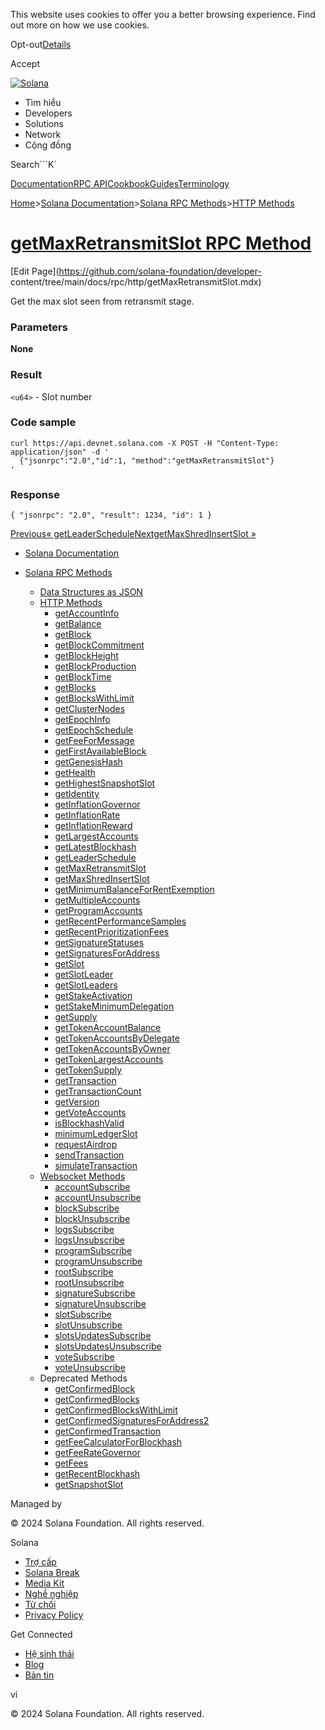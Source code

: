 This website uses cookies to offer you a better browsing experience. Find out
more on how we use cookies.

Opt-out[Details](/vi/privacy-policy#collection-of-information)

Accept

[![Solana](/_next/static/media/logotype-dark.f79d530d.svg)](/vi)

  * Tìm hiểu
  * Developers
  * Solutions
  * Network
  * Cộng đồng 

Search```K`

[Documentation](/vi/docs)[RPC
API](/vi/docs/rpc)[Cookbook](/vi/developers/cookbook)[Guides](/vi/developers/guides)[Terminology](/vi/docs/terminology)

[Home](/vi)>[Solana Documentation](/vi/docs)>[Solana RPC
Methods](/vi/docs/rpc)>[HTTP Methods](/vi/docs/rpc/http)

# [getMaxRetransmitSlot RPC Method](/vi/docs/rpc/http/getmaxretransmitslot)

[Edit Page](https://github.com/solana-foundation/developer-
content/tree/main/docs/rpc/http/getMaxRetransmitSlot.mdx)

Get the max slot seen from retransmit stage.

### Parameters #

**None**

### Result #

`<u64>` \- Slot number

### Code sample #

    
    
    curl https://api.devnet.solana.com -X POST -H "Content-Type: application/json" -d '
      {"jsonrpc":"2.0","id":1, "method":"getMaxRetransmitSlot"}
    '

### Response #

    
    
    { "jsonrpc": "2.0", "result": 1234, "id": 1 }

[Previous«
getLeaderSchedule](/vi/docs/rpc/http/getleaderschedule)[NextgetMaxShredInsertSlot
»](/vi/docs/rpc/http/getmaxshredinsertslot)

  * [Solana Documentation](/vi/docs)

  * [Solana RPC Methods](/vi/docs/rpc)

    * [Data Structures as JSON](/vi/docs/rpc/json-structures)
    * [HTTP Methods](/vi/docs/rpc/http)
      * [getAccountInfo](/vi/docs/rpc/http/getaccountinfo)
      * [getBalance](/vi/docs/rpc/http/getbalance)
      * [getBlock](/vi/docs/rpc/http/getblock)
      * [getBlockCommitment](/vi/docs/rpc/http/getblockcommitment)
      * [getBlockHeight](/vi/docs/rpc/http/getblockheight)
      * [getBlockProduction](/vi/docs/rpc/http/getblockproduction)
      * [getBlockTime](/vi/docs/rpc/http/getblocktime)
      * [getBlocks](/vi/docs/rpc/http/getblocks)
      * [getBlocksWithLimit](/vi/docs/rpc/http/getblockswithlimit)
      * [getClusterNodes](/vi/docs/rpc/http/getclusternodes)
      * [getEpochInfo](/vi/docs/rpc/http/getepochinfo)
      * [getEpochSchedule](/vi/docs/rpc/http/getepochschedule)
      * [getFeeForMessage](/vi/docs/rpc/http/getfeeformessage)
      * [getFirstAvailableBlock](/vi/docs/rpc/http/getfirstavailableblock)
      * [getGenesisHash](/vi/docs/rpc/http/getgenesishash)
      * [getHealth](/vi/docs/rpc/http/gethealth)
      * [getHighestSnapshotSlot](/vi/docs/rpc/http/gethighestsnapshotslot)
      * [getIdentity](/vi/docs/rpc/http/getidentity)
      * [getInflationGovernor](/vi/docs/rpc/http/getinflationgovernor)
      * [getInflationRate](/vi/docs/rpc/http/getinflationrate)
      * [getInflationReward](/vi/docs/rpc/http/getinflationreward)
      * [getLargestAccounts](/vi/docs/rpc/http/getlargestaccounts)
      * [getLatestBlockhash](/vi/docs/rpc/http/getlatestblockhash)
      * [getLeaderSchedule](/vi/docs/rpc/http/getleaderschedule)
      * [getMaxRetransmitSlot](/vi/docs/rpc/http/getmaxretransmitslot)
      * [getMaxShredInsertSlot](/vi/docs/rpc/http/getmaxshredinsertslot)
      * [getMinimumBalanceForRentExemption](/vi/docs/rpc/http/getminimumbalanceforrentexemption)
      * [getMultipleAccounts](/vi/docs/rpc/http/getmultipleaccounts)
      * [getProgramAccounts](/vi/docs/rpc/http/getprogramaccounts)
      * [getRecentPerformanceSamples](/vi/docs/rpc/http/getrecentperformancesamples)
      * [getRecentPrioritizationFees](/vi/docs/rpc/http/getrecentprioritizationfees)
      * [getSignatureStatuses](/vi/docs/rpc/http/getsignaturestatuses)
      * [getSignaturesForAddress](/vi/docs/rpc/http/getsignaturesforaddress)
      * [getSlot](/vi/docs/rpc/http/getslot)
      * [getSlotLeader](/vi/docs/rpc/http/getslotleader)
      * [getSlotLeaders](/vi/docs/rpc/http/getslotleaders)
      * [getStakeActivation](/vi/docs/rpc/http/getstakeactivation)
      * [getStakeMinimumDelegation](/vi/docs/rpc/http/getstakeminimumdelegation)
      * [getSupply](/vi/docs/rpc/http/getsupply)
      * [getTokenAccountBalance](/vi/docs/rpc/http/gettokenaccountbalance)
      * [getTokenAccountsByDelegate](/vi/docs/rpc/http/gettokenaccountsbydelegate)
      * [getTokenAccountsByOwner](/vi/docs/rpc/http/gettokenaccountsbyowner)
      * [getTokenLargestAccounts](/vi/docs/rpc/http/gettokenlargestaccounts)
      * [getTokenSupply](/vi/docs/rpc/http/gettokensupply)
      * [getTransaction](/vi/docs/rpc/http/gettransaction)
      * [getTransactionCount](/vi/docs/rpc/http/gettransactioncount)
      * [getVersion](/vi/docs/rpc/http/getversion)
      * [getVoteAccounts](/vi/docs/rpc/http/getvoteaccounts)
      * [isBlockhashValid](/vi/docs/rpc/http/isblockhashvalid)
      * [minimumLedgerSlot](/vi/docs/rpc/http/minimumledgerslot)
      * [requestAirdrop](/vi/docs/rpc/http/requestairdrop)
      * [sendTransaction](/vi/docs/rpc/http/sendtransaction)
      * [simulateTransaction](/vi/docs/rpc/http/simulatetransaction)
    * [Websocket Methods](/vi/docs/rpc/websocket)
      * [accountSubscribe](/vi/docs/rpc/websocket/accountsubscribe)
      * [accountUnsubscribe](/vi/docs/rpc/websocket/accountunsubscribe)
      * [blockSubscribe](/vi/docs/rpc/websocket/blocksubscribe)
      * [blockUnsubscribe](/vi/docs/rpc/websocket/blockunsubscribe)
      * [logsSubscribe](/vi/docs/rpc/websocket/logssubscribe)
      * [logsUnsubscribe](/vi/docs/rpc/websocket/logsunsubscribe)
      * [programSubscribe](/vi/docs/rpc/websocket/programsubscribe)
      * [programUnsubscribe](/vi/docs/rpc/websocket/programunsubscribe)
      * [rootSubscribe](/vi/docs/rpc/websocket/rootsubscribe)
      * [rootUnsubscribe](/vi/docs/rpc/websocket/rootunsubscribe)
      * [signatureSubscribe](/vi/docs/rpc/websocket/signaturesubscribe)
      * [signatureUnsubscribe](/vi/docs/rpc/websocket/signatureunsubscribe)
      * [slotSubscribe](/vi/docs/rpc/websocket/slotsubscribe)
      * [slotUnsubscribe](/vi/docs/rpc/websocket/slotunsubscribe)
      * [slotsUpdatesSubscribe](/vi/docs/rpc/websocket/slotsupdatessubscribe)
      * [slotsUpdatesUnsubscribe](/vi/docs/rpc/websocket/slotsupdatesunsubscribe)
      * [voteSubscribe](/vi/docs/rpc/websocket/votesubscribe)
      * [voteUnsubscribe](/vi/docs/rpc/websocket/voteunsubscribe)
    * Deprecated Methods
      * [getConfirmedBlock](/vi/docs/rpc/deprecated/getconfirmedblock)
      * [getConfirmedBlocks](/vi/docs/rpc/deprecated/getconfirmedblocks)
      * [getConfirmedBlocksWithLimit](/vi/docs/rpc/deprecated/getconfirmedblockswithlimit)
      * [getConfirmedSignaturesForAddress2](/vi/docs/rpc/deprecated/getconfirmedsignaturesforaddress2)
      * [getConfirmedTransaction](/vi/docs/rpc/deprecated/getconfirmedtransaction)
      * [getFeeCalculatorForBlockhash](/vi/docs/rpc/deprecated/getfeecalculatorforblockhash)
      * [getFeeRateGovernor](/vi/docs/rpc/deprecated/getfeerategovernor)
      * [getFees](/vi/docs/rpc/deprecated/getfees)
      * [getRecentBlockhash](/vi/docs/rpc/deprecated/getrecentblockhash)
      * [getSnapshotSlot](/vi/docs/rpc/deprecated/getsnapshotslot)

Managed by

[](/vi)

[](/youtube)[](/twitter)[](/discord)[](/reddit)[](/github)[](/telegram)

© 2024 Solana Foundation. All rights reserved.

Solana

  * [Trợ cấp](https://solana.org/grants)
  * [Solana Break](https://break.solana.com/)
  * [Media Kit](/vi/branding)
  * [Nghề nghiệp ](https://jobs.solana.com/)
  * [Từ chối](/vi/tos)
  * [Privacy Policy](/vi/privacy-policy)

Get Connected

  * [Hệ sinh thái](/vi/ecosystem)
  * [Blog](/vi/news)
  * [Bản tin](/vi/newsletter)

vi

© 2024 Solana Foundation. All rights reserved.


